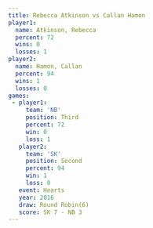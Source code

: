 ```yaml
---
title: Rebecca Atkinson vs Callan Hamon
player1:                 
  name: Atkinson, Rebecca
  percent: 72            
  wins: 0                
  losses: 1              
player2:                 
  name: Hamon, Callan    
  percent: 94            
  wins: 1                
  losses: 0              
games:
 - player1:         
     team: 'NB'     
     position: Third
     percent: 72    
     win: 0         
     loss: 1        
   player2:          
     team: 'SK'      
     position: Second
     percent: 94     
     win: 1          
     loss: 0         
   event: Hearts       
   year: 2016          
   draw: Round Robin(6)
   score: SK 7 - NB 3  
---
```


